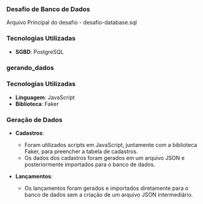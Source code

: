 ### Desafio de Banco de Dados
Arquivo Principal do desafio - desafio-database.sql
### Tecnologias Utilizadas
- **SGBD**: PostgreSQL


### gerando_dados
### Tecnologias Utilizadas
- **Linguagem**: JavaScript
- **Biblioteca**: Faker

### Geração de Dados
- **Cadastros**: 
  - Foram utilizados scripts em JavaScript, juntamente com a biblioteca Faker, para preencher a tabela de cadastros.
  - Os dados dos cadastros foram gerados em um arquivo JSON e posteriormente importados para o banco de dados.
  
- **Lançamentos**: 
  - Os lançamentos foram gerados e importados diretamente para o banco de dados sem a criação de um arquivo JSON intermediário.